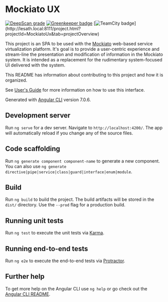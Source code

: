 # Mockiato UX

[![DeepScan grade](https://deepscan.io/api/teams/2522/projects/3661/branches/32116/badge/grade.svg)](https://deepscan.io/dashboard#view=project&tid=2522&pid=3661&bid=32116)
[![Greenkeeper badge](https://badges.greenkeeper.io/otter42/mockiato-ux.svg)](https://greenkeeper.io/)
[![TeamCity badge](https://tenebris-buildserver.ngrok.io/app/rest/builds/buildType:(id:MockiatoUx_Build)/statusIcon)](http://lesath.local:8111/project.html?projectId=MockiatoUx&tab=projectOverview)

This project is an SPA to be used with the [Mockiato](https://github.com/Optum/mockiato) web-based service virtualization platform.  It's goal is to provide
a user-centric experience and stream-line the presentation and modification of information in the Mockiato system.  It is intended as a replacement for the 
rudimentary system-focused UI delivered with the system.

This README has information about contributing to this project and how it is organized.

See [User's Guide](https://otter42.github.io/mockiato-ux/) for more information on how to use this interface.


Generated with [Angular CLI](https://github.com/angular/angular-cli) version 7.0.6.

## Development server

Run `ng serve` for a dev server. Navigate to `http://localhost:4200/`. The app will automatically reload if you change any of the source files.

## Code scaffolding

Run `ng generate component component-name` to generate a new component. You can also use `ng generate directive|pipe|service|class|guard|interface|enum|module`.

## Build

Run `ng build` to build the project. The build artifacts will be stored in the `dist/` directory. Use the `--prod` flag for a production build.

## Running unit tests

Run `ng test` to execute the unit tests via [Karma](https://karma-runner.github.io).

## Running end-to-end tests

Run `ng e2e` to execute the end-to-end tests via [Protractor](http://www.protractortest.org/).

## Further help

To get more help on the Angular CLI use `ng help` or go check out the [Angular CLI README](https://github.com/angular/angular-cli/blob/master/README.md).

